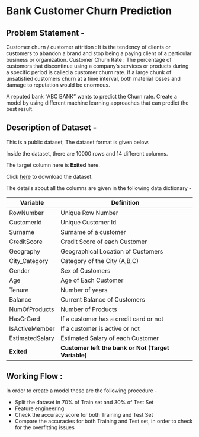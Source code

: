 # Bank Customer Churn Prediction

## Problem Statement  - 

Customer churn / customer attrition : 
It is the tendency of clients or customers to abandon a brand and stop being a paying client of a particular business or organization.
Customer Churn Rate : 
The percentage of customers that discontinue using a company’s services or products during a specific period is called a customer churn rate. If a large chunk of unsatisfied customers churn at a time interval, both material losses and damage to reputation would be enormous.

A reputed bank “ABC BANK” wants to predict the Churn rate. 
Create a model by using different machine learning approaches that can predict the best result. 

## Description of Dataset -

This is a public dataset, The dataset format is given below.
 
Inside the dataset, there are 10000 rows and 14 different columns.

The target column here is **Exited** here.

Click [here](https://www.kaggle.com/datasets/louishgy/churn-modelling?select=Churn_Modelling.csv) to download the dataset.

The details about all the columns are given in the following data dictionary -

| Variable | Definition |
| ------------- | ------------- |
| RowNumber | Unique Row Number |
| CustomerId | Unique Customer Id |
| Surname | Surname of a customer |
| CreditScore | Credit Score of each Customer  |
| Geography | Geographical Location of Customers |
| City_Category | Category of the City (A,B,C) |
| Gender | Sex of Customers |
| Age | Age of Each Customer |
| Tenure | Number of years |
| Balance | Current Balance of Customers |
| NumOfProducts | Number of Products |
| HasCrCard | If a customer has a credit card or not |
| IsActiveMember | If a customer is active or not |
| EstimatedSalary | Estimated Salary of each Customer |
| **Exited** | **Customer left the bank or Not (Target Variable)** |

## Working Flow :
In order to create a model these are the following procedure - 

- Split the dataset in 70% of Train set and 30% of Test Set
- Feature engineering 
- Check the accuracy score for both Training and Test Set
- Compare the accuracies for both Training and Test set, in order to check for the overfitting issues 
